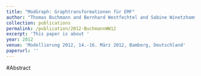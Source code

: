 ```yaml
---
title: "ModGraph: Graphtransformationen für EMF"
author: "Thomas Buchmann and Bernhard Westfechtel and Sabine Winetzhammer"
collection: publications
permalink: /publication/2012-BuchmannWW12
excerpt: 'This paper is about '
year: 2012
venue: 'Modellierung 2012, 14.-16. März 2012, Bamberg, Deutschland'
paperurl: ''
---
```


#Abstract
